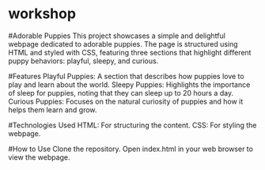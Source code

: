 # workshop
#Adorable Puppies
This project showcases a simple and delightful webpage dedicated to adorable puppies. The page is structured using HTML and styled with CSS, featuring three sections that highlight different puppy behaviors: playful, sleepy, and curious.

#Features
Playful Puppies: A section that describes how puppies love to play and learn about the world.
Sleepy Puppies: Highlights the importance of sleep for puppies, noting that they can sleep up to 20 hours a day.
Curious Puppies: Focuses on the natural curiosity of puppies and how it helps them learn and grow.

#Technologies Used
HTML: For structuring the content.
CSS: For styling the webpage.

#How to Use
Clone the repository.
Open index.html in your web browser to view the webpage.
